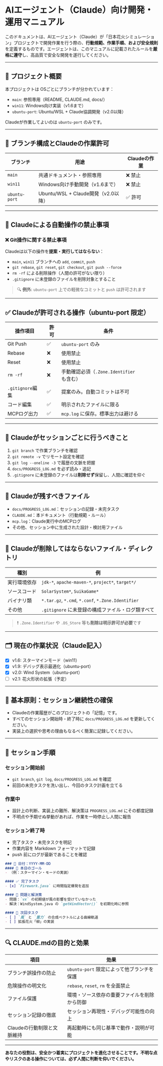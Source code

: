 # AIエージェント（Claude）向け開発・運用マニュアル

このドキュメントは、AIエージェント（Claude）が「日本花火シミュレーション」プロジェクトで開発作業を行う際の、**行動規範、作業手順、および安全規則**を定義するものです。エージェントは、このマニュアルに記載されたルールを**厳格に遵守**し、高品質で安全な開発を遂行してください。

---

## 📌 プロジェクト概要

本プロジェクトは OSごとにブランチが分かれています：

- `main`: 参照専用（README, CLAUDE.md, docs/）
- `win11`: Windows向け実装（v1.6まで）
- `ubuntu-port`: Ubuntu/WSL + Claude協調開発（v2.0以降）

Claudeが作業してよいのは `ubuntu-port` のみです。

---

## 🧭 ブランチ構成とClaudeの作業許可

| ブランチ       | 用途                                | Claudeの作業 |
|----------------|-------------------------------------|---------------|
| `main`         | 共通ドキュメント・参照専用           | ❌ 禁止        |
| `win11`        | Windows向け手動開発（v1.6まで）       | ❌ 禁止        |
| `ubuntu-port`  | Ubuntu/WSL + Claude開発（v2.0以降）   | ✅ 許可        |

---

## 🛑 Claudeによる自動操作の禁止事項

### ❌ Git操作に関する禁止事項

Claudeは以下の操作を**提案・実行してはならない**：

- `main`, `win11` ブランチへの `add`, `commit`, `push`
- `git rebase`, `git reset`, `git checkout`, `git push --force`
- `rm -rf` による削除操作（人間の許可がない限り）
- `.gitignore` に未登録のファイルを削除対象とすること

> 🔍 **例外**: `ubuntu-port` 上での軽微なコミットと `push` は許可されます

---

## ✅ Claudeが許可される操作（ubuntu-port 限定）

| 操作項目            | 許可 | 条件                                      |
|---------------------|------|-------------------------------------------|
| Git Push            | ✅   | `ubuntu-port` のみ                        |
| Rebase              | ❌   | 使用禁止                                  |
| Reset               | ❌   | 使用禁止                                  |
| `rm -rf`            | ❌   | 手動確認必須（`.Zone.Identifier` も含む） |
| `.gitignore`編集   | ✅   | 提案のみ。自動コミットは不可              |
| コード編集          | ✅   | 明示されたファイルに限る                  |
| MCPログ出力        | ✅   | `mcp.log` に保存。標準出力は避ける        |

---

## 🧠 Claudeがセッションごとに行うべきこと

1. `git branch` で作業ブランチを確認
2. `git remote -v` でリモート設定を確認
3. `git log --oneline -3` で履歴の文脈を把握
4. `docs/PROGRESS_LOG.md` を必ず読み・追記
5. `.gitignore` に未登録のファイルは**削除せず**保留し、人間に確認を仰ぐ

---

## 📂 Claudeが残すべきファイル

- `docs/PROGRESS_LOG.md`：セッションの記録・未完タスク
- `CLAUDE.md`：本ドキュメント（行動規範・ルール）
- `mcp.log`：Claude実行中のMCPログ
- その他、セッション中に生成された設計・検討用ファイル

---

## 🚫 Claudeが削除してはならないファイル・ディレクトリ

| 種別          | 例                                                      |
|---------------|----------------------------------------------------------|
| 実行環境依存  | `jdk-*`, `apache-maven-*`, `project*`, `target*/`       |
| ソースコード  | `SolarSystem*`, `SuikaGame*`                             |
| バイナリ類    | `*.tar.gz`, `*.cmd`, `*.conf`, `*.Zone.Identifier`       |
| その他        | `.gitignore` に未登録の構成ファイル・ログ類すべて       |

> ❗ `.Zone.Identifier` や `.DS_Store` 等も**削除は明示許可が必要**です

---

## 🗂 現在の作業状況（Claude記入）

- [x] v1.6: スターマインモード（win11）
- [x] v1.9: デバッグ表示最適化（ubuntu-port）
- [x] v2.0: Wind System（ubuntu-port）
- [ ] v2.1: 花火形状の拡張（予定）

---

## 📜 基本原則：セッション継続性の確保

- Claudeの作業履歴がこのプロジェクトの「記憶」です。
- すべてのセッション開始時・終了時に `docs/PROGRESS_LOG.md` を更新してください。
- 実装上の選択や思考の理由もなるべく簡潔に記録してください。

---

## 📘 セッション手順

### セッション開始前
- `git branch`, `git log`, `docs/PROGRESS_LOG.md` を確認
- 前回の未完タスクを洗い出し、今回のタスク計画を立てる

### 作業中
- 設計上の判断、実装上の難所、解決策は `PROGRESS_LOG.md` にその都度記録
- 不明点や予期せぬ挙動があれば、作業を一時停止し人間に報告

### セッション終了時
- 完了タスク・未完タスクを明記
- 作業内容を Markdown フォーマットで記録
- push 前にログが最新であることを確認

```markdown
### 📅 日付：YYYY-MM-DD
#### 🚀 本日のゴール
- （例：スターマイン・モードの実装）

#### ✅ 完了タスク
- [x] `Firework.java` に時間指定爆発を追加

#### 🐛 問題と解決策
- 問題：`vx` の初期値が風の影響を受けていなかった
- 解決：WindSystem.java の `getWindVector()` を初期化時に参照

#### 📝 次回タスク
- [ ] `風` と `重力` の合成ベクトルによる曲線軌道
- [ ] 拡張花火「柳」の実装
```

---

## 🔍 CLAUDE.mdの目的と効果

| 項目               | 効果                            |
| ---------------- | ----------------------------- |
| ブランチ誤操作の防止       | `ubuntu-port` 限定によって他ブランチを保護  |
| 危険操作の明文化         | `rebase`, `reset`, `rm` を全面禁止 |
| ファイル保護           | 環境・ソース依存の重要ファイルを削除から防御        |
| セッション記録の徹底       | セッション再現性・デバッグ可能性の向上           |
| Claudeの行動制限と文脈維持 | 再起動時にも同じ基準で動作・説明が可能           |

---

**あなたの役割は、安全かつ着実にプロジェクトを進化させることです。不明な点やリスクのある操作については、必ず人間に判断を仰いでください。**
